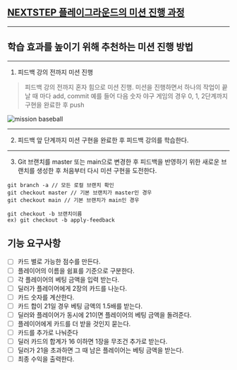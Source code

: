 ## [NEXTSTEP 플레이그라운드의 미션 진행 과정](https://github.com/next-step/nextstep-docs/blob/master/playground/README.md)

---
## 학습 효과를 높이기 위해 추천하는 미션 진행 방법

---
1. 피드백 강의 전까지 미션 진행 
> 피드백 강의 전까지 혼자 힘으로 미션 진행. 미션을 진행하면서 하나의 작업이 끝날 때 마다 add, commit
> 예를 들어 다음 숫자 야구 게임의 경우 0, 1, 2단계까지 구현을 완료한 후 push

![mission baseball](https://raw.githubusercontent.com/next-step/nextstep-docs/master/playground/images/mission_baseball.png)

---
2. 피드백 앞 단계까지 미션 구현을 완료한 후 피드백 강의를 학습한다.

---
3. Git 브랜치를 master 또는 main으로 변경한 후 피드백을 반영하기 위한 새로운 브랜치를 생성한 후 처음부터 다시 미션 구현을 도전한다.

```
git branch -a // 모든 로컬 브랜치 확인
git checkout master // 기본 브랜치가 master인 경우
git checkout main // 기본 브랜치가 main인 경우

git checkout -b 브랜치이름
ex) git checkout -b apply-feedback
```

## 기능 요구사항
- [ ] 카드 별로 가능한 점수를 만든다.
- [ ] 플레이어의 이름을 쉼표를 기준으로 구분한다.
- [ ] 각 플레이어의 베팅 금액을 입력 받는다.
- [ ] 딜러가 플레이어에게 2장의 카드를 나눈다.
- [ ] 카드 숫자를 계산한다.
- [ ] 카드 합이 21일 경우 베팅 금액의 1.5배를 받는다.
- [ ] 딜러와 플레이어가 동시에 21이면 플레이어의 베팅 금액을 돌려준다.
- [ ] 플레이어에게 카드를 더 받을 것인지 묻는다.
- [ ] 카드를 추가로 나눠준다
- [ ] 딜러 카드의 합계가 16 이하면 1장을 무조건 추가로 받는다.
- [ ] 딜러가 21을 초과하면 그 때 남은 플레이어는 베팅 금액을 받는다.
- [ ] 최종 수익을 출력한다.
